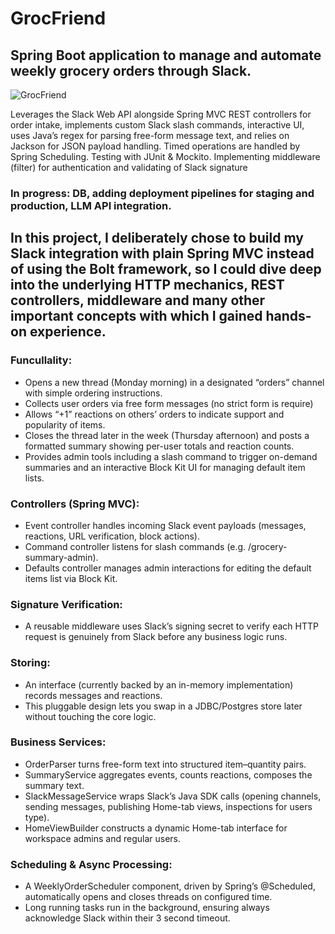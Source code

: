 # GrocFriend
## Spring Boot application to manage and automate weekly grocery orders through Slack.
![GrocFriend](https://github.com/user-attachments/assets/940dce17-7b59-4ded-b9af-60a8b8661b5f)


Leverages the Slack Web API alongside Spring MVC
REST controllers for order intake, implements custom Slack slash commands,
interactive UI, uses Java’s regex for
parsing free-form message text, and relies on Jackson
for JSON payload handling. Timed operations are
handled by Spring Scheduling. Testing with JUnit & Mockito.
Implementing middleware (filter) for authentication and validating of Slack signature 
### In progress: DB, adding deployment pipelines for staging and production, LLM API integration.


## In this project, I deliberately chose to build my Slack integration with plain Spring MVC instead of using the Bolt framework, so I could dive deep into the underlying HTTP mechanics, REST controllers, middleware and many other important concepts with which I gained hands-on experience.

### Funcullality: 
- Opens a new thread (Monday morning) in a designated “orders” channel with simple ordering instructions.
- Collects user orders via free form messages (no strict form is require)
- Allows “+1” reactions on others’ orders to indicate support and popularity of items.
- Closes the thread later in the week (Thursday afternoon) and posts a formatted summary showing per-user totals and reaction counts.
- Provides admin tools including a slash command to trigger on-demand summaries and an interactive Block Kit UI for managing default item lists.

### Controllers (Spring MVC):
   - Event controller handles incoming Slack event payloads (messages, reactions, URL verification, block actions).
   - Command controller listens for slash commands (e.g. /grocery-summary-admin).
   - Defaults controller manages admin interactions for editing the default items list via Block Kit.

### Signature Verification:
  - A reusable middleware uses Slack’s signing secret to verify each HTTP request is genuinely from Slack before any business logic runs.

### Storing:
  - An interface (currently backed by an in-memory implementation) records messages and reactions.
  - This pluggable design lets you swap in a JDBC/Postgres store later without touching the core logic.

### Business Services:
 - OrderParser turns free-form text into structured item–quantity pairs.
 - SummaryService aggregates events, counts reactions, composes the summary text.
 - SlackMessageService wraps Slack’s Java SDK calls (opening channels, sending messages, publishing Home-tab views, inspections for users type).
 - HomeViewBuilder constructs a dynamic Home-tab interface for workspace admins and regular users.

### Scheduling & Async Processing:
  - A WeeklyOrderScheduler component, driven by Spring’s @Scheduled, automatically opens and closes threads on configured time.
  - Long running tasks run in the background, ensuring always acknowledge Slack within their 3 second timeout.


   
